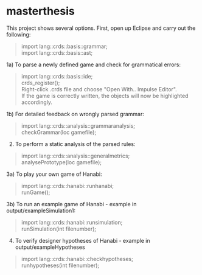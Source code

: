 # masterthesis

This project shows several options. First, open up Eclipse and carry out the following:
> import lang::crds::basis::grammar;   
> import lang::crds::basis::ast;  

1a) To parse a newly defined game and check for grammatical errors:
> import lang::crds::basis::ide;  
> crds_register();  
> Right-click .crds file and choose "Open With.. Impulse Editor".  
  If the game is correctly written, the objects will now be highlighted accordingly.

1b) For detailed feedback on wrongly parsed grammar:  
> import lang::crds::analysis::grammaranalysis;  
> checkGrammar(loc gamefile);

2) To perform a static analysis of the parsed rules:
> import lang::crds::analysis::generalmetrics;  
> analysePrototype(loc gamefile);

3a) To play your own game of Hanabi:
> import lang::crds::hanabi::runhanabi;  
> runGame();

3b) To run an example game of Hanabi - example in output/exampleSimulation1:
> import lang::crds::hanabi::runsimulation;  
> runSimulation(int filenumber);

4) To verify designer hypotheses of Hanabi - example in output/exampleHypotheses
> import lang::crds::hanabi::checkhypotheses;  
> runhypotheses(int filenumber);

